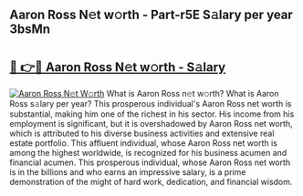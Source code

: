 ## Aaron Ross N𝚎t w𝚘rth - Part-r5E S𝚊lary per year 3bsMn

# <h2><a href="http://gc0old.nevu.top/?p=Aaron+Ross">🔗 👉🔴 Aaron Ross N𝚎t w𝚘rth - S𝚊lary</a></h2>

[![Aaron Ross N𝚎t W𝚘rth](https://i.imgur.com/Oavwk0R.jpeg)](http://gc0old.nevu.top/?p=Aaron+Ross)
What is Aaron Ross n𝚎t w𝚘rth? What is Aaron Ross s𝚊lary per year?
This prosperous individual's Aaron Ross net worth is substantial, making him one of the richest in his sector. His income from his employment is significant, but it is overshadowed by Aaron Ross net worth, which is attributed to his diverse business activities and extensive real estate portfolio. This affluent individual, whose Aaron Ross net worth is among the highest worldwide, is recognized for his business acumen and financial acumen. This prosperous individual, whose Aaron Ross net worth is in the billions and who earns an impressive salary, is a prime demonstration of the might of hard work, dedication, and financial wisdom.
